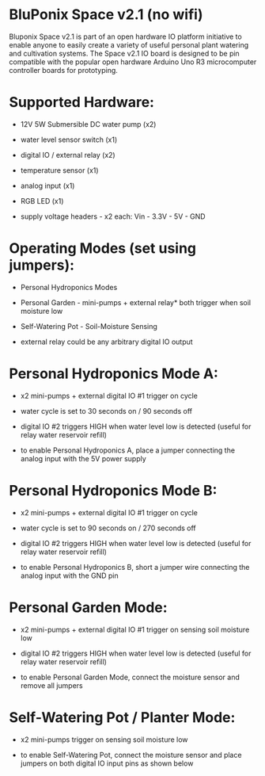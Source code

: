 # BluPonix Space v2.1 (no wifi)

Bluponix Space v2.1 is part of an open hardware IO platform initiative to enable anyone to easily create a variety of useful personal plant watering and cultivation systems. 
The Space v2.1 IO board is designed to be pin compatible with the popular open hardware Arduino Uno R3 microcomputer controller boards for prototyping.


# Supported Hardware:

- 12V 5W Submersible DC water pump (x2)

- water level sensor switch (x1)

- digital IO / external relay (x2)

- temperature sensor (x1)

- analog input (x1)

- RGB LED (x1)

- supply voltage headers - x2 each: Vin - 3.3V - 5V - GND



# Operating Modes (set using jumpers):

- Personal Hydroponics Modes

- Personal Garden - mini-pumps + external relay* both trigger when soil moisture low

- Self-Watering Pot - Soil-Moisture Sensing

* external relay could be any arbitrary digital IO output



# Personal Hydroponics Mode A:

- x2 mini-pumps + external digital IO #1 trigger on cycle

- water cycle is set to 30 seconds on / 90 seconds off

- digital IO #2 triggers HIGH when water level low is detected (useful for relay water reservoir refill)

- to enable Personal Hydroponics A, place a jumper connecting the analog input with the 5V power supply



# Personal Hydroponics Mode B:

- x2 mini-pumps + external digital IO #1 trigger on cycle

- water cycle is set to 90 seconds on / 270 seconds off

- digital IO #2 triggers HIGH when water level low is detected (useful for relay water reservoir refill)

- to enable Personal Hydroponics B, short a jumper wire connecting the analog input with the GND pin



# Personal Garden Mode:

- x2 mini-pumps + external digital IO #1 trigger on sensing soil moisture low

- digital IO #2 triggers HIGH when water level low is detected (useful for relay water reservoir refill)

- to enable Personal Garden Mode, connect the moisture sensor and remove all jumpers



# Self-Watering Pot / Planter Mode:

- x2 mini-pumps trigger on sensing soil moisture low

- to enable Self-Watering Pot, connect the moisture sensor and place jumpers on both digital IO input pins as shown below


